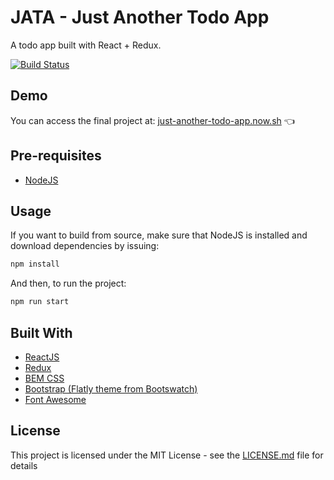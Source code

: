 # JATA - Just Another Todo App

A todo app built with React + Redux.

[![Build Status](https://travis-ci.org/arthur-melo/just-another-todo-app.svg?branch=master)](https://travis-ci.org/arthur-melo/just-another-todo-app)

## Demo

You can access the final project at: [just-another-todo-app.now.sh](https://just-another-todo-app.now.sh/) 👈

## Pre-requisites

- [NodeJS](https://nodejs.org)

## Usage

If you want to build from source, make sure that NodeJS is installed and download dependencies by issuing:

```bash
npm install
```

And then, to run the project:

```bash
npm run start
```

## Built With

- [ReactJS](https://reactjs.org)
- [Redux](https://redux.js.org/)
- [BEM CSS](http://getbem.com)
- [Bootstrap (Flatly theme from Bootswatch)](https://getbootstrap.com/)
- [Font Awesome](https://fontawesome.com/)

## License

This project is licensed under the MIT License - see the [LICENSE.md](LICENSE.md) file for details
